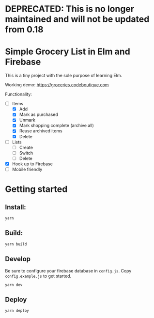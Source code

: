 # DEPRECATED: This is no longer maintained and will not be updated from 0.18

# Simple Grocery List in Elm and Firebase

This is a tiny project with the sole purpose of learning Elm.

Working demo: https://groceries.codeboutique.com

Functionality:

- [ ] Items
    - [X] Add
    - [X] Mark as purchased
    - [X] Unmark
    - [X] Mark shopping complete (archive all)
    - [X] Reuse archived items
    - [X] Delete
- [ ] Lists
    - [ ] Create
    - [ ] Switch
    - [ ] Delete
- [X] Hook up to Firebase
- [ ] Mobile friendly

# Getting started

## Install:

    yarn

## Build:

    yarn build

## Develop

Be sure to configure your firebase database in `config.js`. Copy
`config.example.js` to get started.

    yarn dev

## Deploy

    yarn deploy

